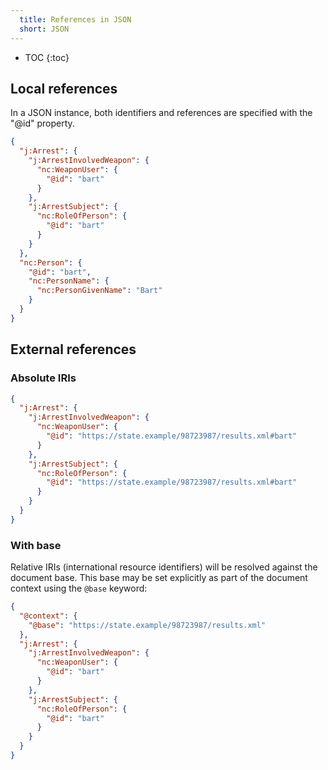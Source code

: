 ```yaml
---
  title: References in JSON
  short: JSON
---
```


- TOC
{:toc}

## Local references

In a JSON instance, both identifiers and references are specified with the "@id" property.

```json
{
  "j:Arrest": {
    "j:ArrestInvolvedWeapon": {
      "nc:WeaponUser": {
        "@id": "bart"
      }
    },
    "j:ArrestSubject": {
      "nc:RoleOfPerson": {
        "@id": "bart"
      }
    }
  },
  "nc:Person": {
    "@id": "bart",
    "nc:PersonName": {
      "nc:PersonGivenName": "Bart"
    }
  }
}
```

## External references

### Absolute IRIs

```json
{
  "j:Arrest": {
    "j:ArrestInvolvedWeapon": {
      "nc:WeaponUser": {
        "@id": "https://state.example/98723987/results.xml#bart"
      }
    },
    "j:ArrestSubject": {
      "nc:RoleOfPerson": {
        "@id": "https://state.example/98723987/results.xml#bart"
      }
    }
  }
}
```

### With base

Relative IRIs (international resource identifiers) will be resolved against the document base.  This base may be set explicitly as part of the document context using the `@base` keyword:

```json
{
  "@context": {
    "@base": "https://state.example/98723987/results.xml"
  },
  "j:Arrest": {
    "j:ArrestInvolvedWeapon": {
      "nc:WeaponUser": {
        "@id": "bart"
      }
    },
    "j:ArrestSubject": {
      "nc:RoleOfPerson": {
        "@id": "bart"
      }
    }
  }
}
```
